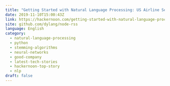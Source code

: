 ```yaml
---
title: "Getting Started with Natural Language Processing: US Airline Sentiment Analysis"
date: 2019-11-10T15:00:43Z
link: https://hackernoon.com/getting-started-with-natural-language-processing-us-airline-sentiment-analysis-4l7k327a?source=rss&utm_medium=RSS&utm_source=news.12bit.vn
site: github.com/dylang/node-rss
language: English
category:
  - natural-language-processing
  - python
  - stemming-algorithms
  - neural-networks
  - good-company
  - latest-tech-stories
  - hackernoon-top-story
  - nlp
draft: false
---
```

